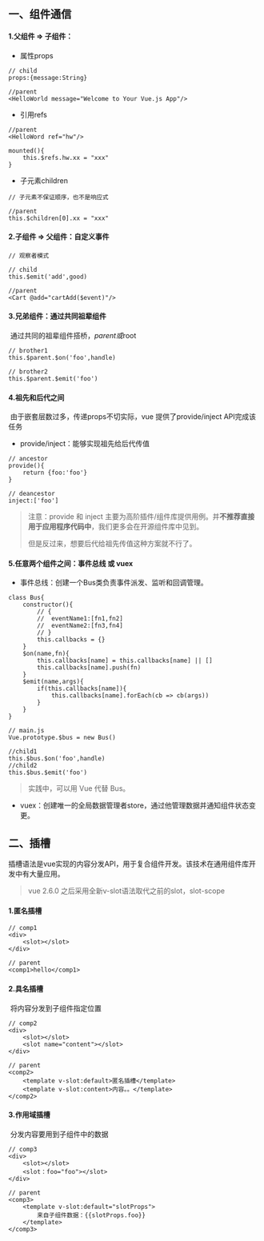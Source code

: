 ## 一、组件通信

#### 1.父组件 => 子组件：

- 属性props

```
// child
props:{message:String}

//parent
<HelloWorld message="Welcome to Your Vue.js App"/>
```

- 引用refs

```
//parent
<HelloWord ref="hw"/>

mounted(){
	this.$refs.hw.xx = "xxx"
}
```

- 子元素children

```
// 子元素不保证顺序，也不是响应式

//parent
this.$children[0].xx = "xxx"
```



#### 2.子组件 => 父组件：自定义事件

  ```
// 观察者模式

// child	
this.$emit('add',good)

//parent
<Cart @add="cartAdd($event)"/>
  ```



#### 3.兄弟组件：通过共同祖辈组件

​	通过共同的祖辈组件搭桥，$parent或$root

  ```
// brother1
this.$parent.$on('foo',handle)	

// brother2
this.$parent.$emit('foo')
  ```



#### 4.祖先和后代之间

​	由于嵌套层数过多，传递props不切实际，vue 提供了provide/inject API完成该任务

- provide/inject：能够实现祖先给后代传值

```
// ancestor
provide(){
    return {foo:'foo'}
}

// deancestor
inject:['foo']
```

> 注意：provide 和 inject 主要为高阶插件/组件库提供用例。并**不推荐直接用于应用程序代码中**，我们更多会在开源组件库中见到。
>
> 但是反过来，想要后代给祖先传值这种方案就不行了。



#### 5.任意两个组件之间：事件总线 或 vuex

- 事件总线：创建一个Bus类负责事件派发、监听和回调管理。

```
class Bus{
    constructor(){
    	// {
        // 	eventName1:[fn1,fn2]
        // 	eventName2:[fn3,fn4]
        // }
        this.callbacks = {}
	}
	$on(name,fn){
        this.callbacks[name] = this.callbacks[name] || []
        this.callbacks[name].push(fn)
	}	
	$emit(name,args){
        if(this.callbacks[name]){
            this.callbacks[name].forEach(cb => cb(args))
        } 
	}
}

// main.js
Vue.prototype.$bus = new Bus()

//child1
this.$bus.$on('foo',handle)
//child2
this.$bus.$emit('foo')
```

> 实践中，可以用 Vue 代替 Bus。

- vuex：创建唯一的全局数据管理者store，通过他管理数据并通知组件状态变更。



## 二、插槽

插槽语法是vue实现的内容分发API，用于复合组件开发。该技术在通用组件库开发中有大量应用。

> vue 2.6.0 之后采用全新v-slot语法取代之前的slot，slot-scope

#### 1.匿名插槽

```
// comp1
<div>
	<slot></slot>
</div>

// parent 
<comp1>hello</comp1>
```

#### 2.具名插槽

​	将内容分发到子组件指定位置

```
// comp2
<div>
	<slot></slot>
	<slot name="content"></slot>
</div>

// parent 
<comp2>
	<template v-slot:default>匿名插槽</template>
	<template v-slot:content>内容。。</template>
</comp2>
```

#### 3.作用域插槽

​	分发内容要用到子组件中的数据

```
// comp3
<div>
	<slot></slot>
	<slot：foo="foo"></slot>
</div>

// parent 
<comp3>
	<template v-slot:default="slotProps">
		来自子组件数据：{{slotProps.foo}}
	</template>
</comp3>
```

